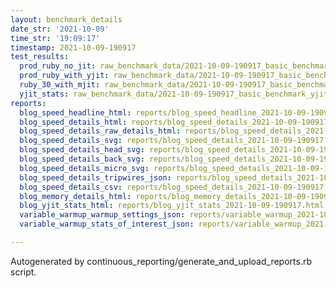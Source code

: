 ```yaml
---
layout: benchmark_details
date_str: '2021-10-09'
time_str: '19:09:17'
timestamp: 2021-10-09-190917
test_results:
  prod_ruby_no_jit: raw_benchmark_data/2021-10-09-190917_basic_benchmark_prod_ruby_no_jit.json
  prod_ruby_with_yjit: raw_benchmark_data/2021-10-09-190917_basic_benchmark_prod_ruby_with_yjit.json
  ruby_30_with_mjit: raw_benchmark_data/2021-10-09-190917_basic_benchmark_ruby_30_with_mjit.json
  yjit_stats: raw_benchmark_data/2021-10-09-190917_basic_benchmark_yjit_stats.json
reports:
  blog_speed_headline_html: reports/blog_speed_headline_2021-10-09-190917.html
  blog_speed_details_html: reports/blog_speed_details_2021-10-09-190917.html
  blog_speed_details_raw_details_html: reports/blog_speed_details_2021-10-09-190917.raw_details.html
  blog_speed_details_svg: reports/blog_speed_details_2021-10-09-190917.svg
  blog_speed_details_head_svg: reports/blog_speed_details_2021-10-09-190917.head.svg
  blog_speed_details_back_svg: reports/blog_speed_details_2021-10-09-190917.back.svg
  blog_speed_details_micro_svg: reports/blog_speed_details_2021-10-09-190917.micro.svg
  blog_speed_details_tripwires_json: reports/blog_speed_details_2021-10-09-190917.tripwires.json
  blog_speed_details_csv: reports/blog_speed_details_2021-10-09-190917.csv
  blog_memory_details_html: reports/blog_memory_details_2021-10-09-190917.html
  blog_yjit_stats_html: reports/blog_yjit_stats_2021-10-09-190917.html
  variable_warmup_warmup_settings_json: reports/variable_warmup_2021-10-09-190917.warmup_settings.json
  variable_warmup_stats_of_interest_json: reports/variable_warmup_2021-10-09-190917.stats_of_interest.json

---
```

Autogenerated by continuous_reporting/generate_and_upload_reports.rb script.
